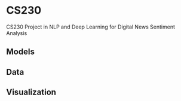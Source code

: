 # CS230
CS230 Project in NLP and Deep Learning for Digital News Sentiment Analysis

## Models

## Data

## Visualization

